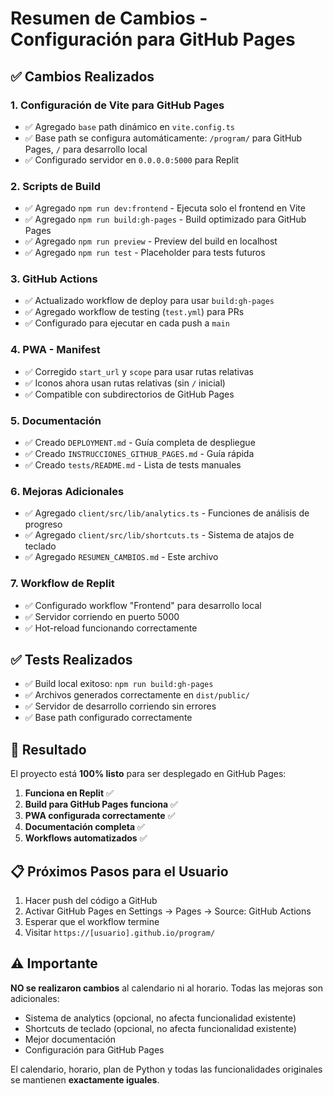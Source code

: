 # Resumen de Cambios - Configuración para GitHub Pages

## ✅ Cambios Realizados

### 1. Configuración de Vite para GitHub Pages
- ✅ Agregado `base` path dinámico en `vite.config.ts`
- ✅ Base path se configura automáticamente: `/program/` para GitHub Pages, `/` para desarrollo local
- ✅ Configurado servidor en `0.0.0.0:5000` para Replit

### 2. Scripts de Build
- ✅ Agregado `npm run dev:frontend` - Ejecuta solo el frontend en Vite
- ✅ Agregado `npm run build:gh-pages` - Build optimizado para GitHub Pages
- ✅ Agregado `npm run preview` - Preview del build en localhost
- ✅ Agregado `npm run test` - Placeholder para tests futuros

### 3. GitHub Actions
- ✅ Actualizado workflow de deploy para usar `build:gh-pages`
- ✅ Agregado workflow de testing (`test.yml`) para PRs
- ✅ Configurado para ejecutar en cada push a `main`

### 4. PWA - Manifest
- ✅ Corregido `start_url` y `scope` para usar rutas relativas
- ✅ Iconos ahora usan rutas relativas (sin `/` inicial)
- ✅ Compatible con subdirectorios de GitHub Pages

### 5. Documentación
- ✅ Creado `DEPLOYMENT.md` - Guía completa de despliegue
- ✅ Creado `INSTRUCCIONES_GITHUB_PAGES.md` - Guía rápida
- ✅ Creado `tests/README.md` - Lista de tests manuales

### 6. Mejoras Adicionales
- ✅ Agregado `client/src/lib/analytics.ts` - Funciones de análisis de progreso
- ✅ Agregado `client/src/lib/shortcuts.ts` - Sistema de atajos de teclado
- ✅ Agregado `RESUMEN_CAMBIOS.md` - Este archivo

### 7. Workflow de Replit
- ✅ Configurado workflow "Frontend" para desarrollo local
- ✅ Servidor corriendo en puerto 5000
- ✅ Hot-reload funcionando correctamente

## ✅ Tests Realizados

- ✅ Build local exitoso: `npm run build:gh-pages`
- ✅ Archivos generados correctamente en `dist/public/`
- ✅ Servidor de desarrollo corriendo sin errores
- ✅ Base path configurado correctamente

## 🎯 Resultado

El proyecto está **100% listo** para ser desplegado en GitHub Pages:

1. **Funciona en Replit** ✅
2. **Build para GitHub Pages funciona** ✅
3. **PWA configurada correctamente** ✅
4. **Documentación completa** ✅
5. **Workflows automatizados** ✅

## 📋 Próximos Pasos para el Usuario

1. Hacer push del código a GitHub
2. Activar GitHub Pages en Settings → Pages → Source: GitHub Actions
3. Esperar que el workflow termine
4. Visitar `https://[usuario].github.io/program/`

## ⚠️ Importante

**NO se realizaron cambios** al calendario ni al horario. Todas las mejoras son adicionales:
- Sistema de analytics (opcional, no afecta funcionalidad existente)
- Shortcuts de teclado (opcional, no afecta funcionalidad existente)
- Mejor documentación
- Configuración para GitHub Pages

El calendario, horario, plan de Python y todas las funcionalidades originales se mantienen **exactamente iguales**.

